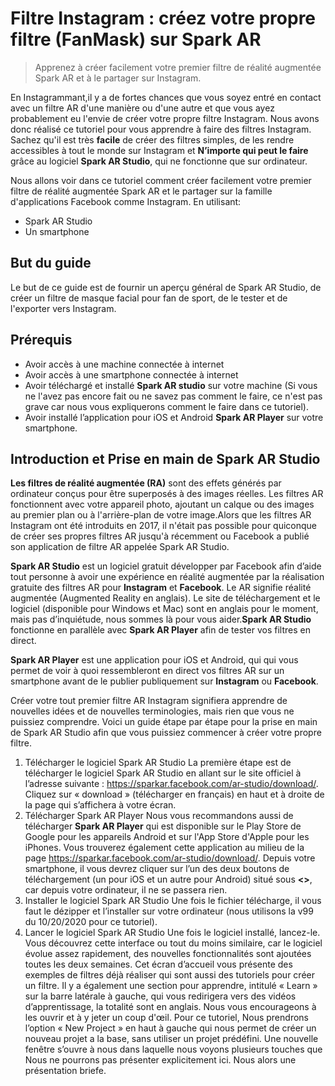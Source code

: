 # Filtre Instagram : créez votre propre filtre (FanMask) sur Spark AR
> Apprenez à créer facilement votre premier filtre de réalité augmentée Spark AR et à le partager sur Instagram.

En Instagrammant,il y a de fortes chances que vous soyez entré en contact avec un filtre AR d'une manière ou d'une autre et que vous ayez probablement eu l'envie de créer votre propre filtre Instagram. Nous avons donc réalisé ce tutoriel pour vous apprendre à faire des filtres Instagram. Sachez qu'il est très **facile** de créer des filtres simples, de les rendre accessibles à tout le monde sur Instagram et **N’importe qui peut le faire**  grâce au logiciel **Spark AR Studio**, qui ne fonctionne que sur ordinateur.

Nous allons voir dans ce tutoriel comment créer facilement votre premier filtre de réalité augmentée Spark AR et le partager sur la famille d'applications Facebook comme Instagram. En utilisant:
- Spark AR Studio 
- Un smartphone
## But du guide
Le but de ce guide est de fournir un aperçu général de Spark AR Studio, de créer un filtre de masque facial pour fan de sport, de le tester et de l'exporter vers Instagram.
## Prérequis
- Avoir accès à une machine connectée à internet
- Avoir accès à une smartphone connectée à internet
- Avoir téléchargé et installé **Spark AR studio** sur votre machine (Si vous ne l'avez pas encore fait ou ne savez pas comment le faire, ce n'est pas grave car nous vous expliquerons comment le faire dans ce tutoriel).
- Avoir installé l’application pour iOS et Android **Spark AR Player** sur votre smartphone.
## Introduction et Prise en main de Spark AR Studio
**Les filtres de réalité augmentée (RA)** sont des effets générés par ordinateur conçus pour être superposés à des images réelles. Les filtres AR fonctionnent avec votre appareil photo, ajoutant un calque ou des images au premier plan ou à l'arrière-plan de votre image.Alors que les filtres AR Instagram ont été introduits en 2017, il n'était pas possible pour quiconque de créer ses propres filtres AR jusqu'à récemment ou Facebook a publié son application de filtre AR  appelée Spark AR Studio.

**Spark AR Studio**  est un logiciel gratuit développer par Facebook afin d’aide tout personne à avoir une expérience en réalité augmentée par la réalisation gratuite des filtres AR pour **Instagram** et **Facebook**. Le AR signifie réalité augmentée (Augmented Reality en anglais). Le site de téléchargement et le logiciel (disponible pour Windows et Mac) sont en anglais pour le moment, mais pas d’inquiétude, nous sommes là pour vous aider.**Spark AR Studio**  fonctionne en parallèle avec **Spark AR Player** afin de tester vos filtres en direct.

**Spark AR Player** est une application pour iOS et Android, qui qui vous permet de  voir à quoi ressembleront en direct vos filtres AR sur un smartphone avant de le publier publiquement sur **Instagram** ou **Facebook**. 

Créer votre tout premier filtre AR Instagram signifiera apprendre de nouvelles idées et de nouvelles terminologies, mais rien que vous ne puissiez comprendre. Voici un guide étape par étape pour la prise en main de Spark AR Studio afin que vous puissiez commencer à créer votre propre filtre.
1. Télécharger le logiciel Spark AR Studio
La première étape est de télécharger le logiciel Spark AR Studio en allant sur le site officiel à l’adresse suivante : https://sparkar.facebook.com/ar-studio/download/. Cliquez sur « download » (télécharger en français) en haut et à droite de la page qui s’affichera à votre écran. 
2. Télécharger Spark AR Player
Nous vous recommandons aussi de télécharger **Spark AR Player** qui est disponible sur le Play Store de Google pour les appareils Android et sur l'App Store d'Apple pour les iPhones. Vous trouverez également cette application au milieu de la page https://sparkar.facebook.com/ar-studio/download/. Depuis votre smartphone, il vous devrez cliquer sur l’un des deux boutons de téléchargement (un pour iOS et un autre pour Android) situé sous  **<<Get the Spark AR Player>>**, car depuis votre ordinateur, il ne se passera rien.
3. Installer le logiciel Spark AR Studio
Une fois le fichier télécharge, il vous faut le dézipper et l’installer sur votre ordinateur (nous utilisons la v99 du 10/20/2020 pour ce tutoriel). 
4. Lancer le logiciel Spark AR Studio
Une fois le logiciel installé, lancez-le. Vous découvrez cette interface ou tout du moins similaire, car le logiciel évolue assez rapidement, des nouvelles fonctionnalités sont ajoutées toutes les deux semaines.  Cet écran d’accueil vous présente des exemples de filtres déjà réaliser qui sont aussi des tutoriels pour créer un filtre. Il y a également une section pour apprendre, intitulé « Learn » sur la barre latérale à gauche, qui vous redirigera vers des vidéos d’apprentissage, la totalité sont en anglais. Nous vous encourageons à les ouvrir et à y jeter un coup d'œil. Pour ce tutoriel, Nous prendrons l’option « New Project » en haut à gauche qui nous permet de créer un nouveau projet a la base, sans utiliser un projet prédéfini.
Une nouvelle fenêtre s’ouvre à nous dans laquelle nous voyons plusieurs touches que Nous ne pourrons pas présenter explicitement ici. Nous alors une présentation briefe.
